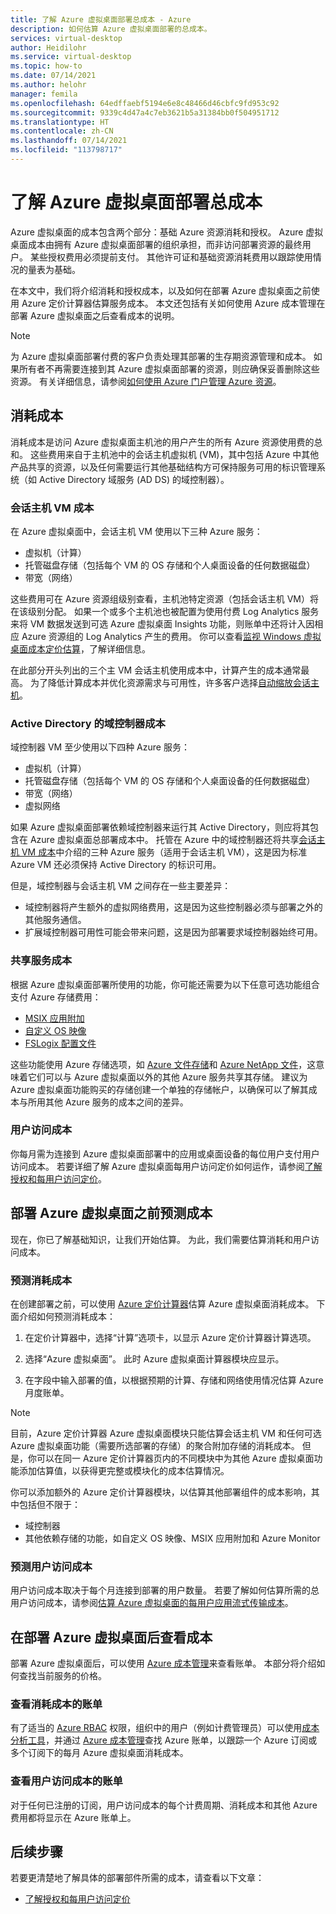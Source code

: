 ```yaml
---
title: 了解 Azure 虚拟桌面部署总成本 - Azure
description: 如何估算 Azure 虚拟桌面部署的总成本。
services: virtual-desktop
author: Heidilohr
ms.service: virtual-desktop
ms.topic: how-to
ms.date: 07/14/2021
ms.author: helohr
manager: femila
ms.openlocfilehash: 64edffaebf5194e6e8c48466d46cbfc9fd953c92
ms.sourcegitcommit: 9339c4d47a4c7eb3621b5a31384bb0f504951712
ms.translationtype: HT
ms.contentlocale: zh-CN
ms.lasthandoff: 07/14/2021
ms.locfileid: "113798717"
---
```

# <a name="understanding-total-azure-virtual-desktop-deployment-costs"></a>了解 Azure 虚拟桌面部署总成本

Azure 虚拟桌面的成本包含两个部分：基础 Azure 资源消耗和授权。 Azure 虚拟桌面成本由拥有 Azure 虚拟桌面部署的组织承担，而非访问部署资源的最终用户。 某些授权费用必须提前支付。 其他许可证和基础资源消耗费用以跟踪使用情况的量表为基础。

在本文中，我们将介绍消耗和授权成本，以及如何在部署 Azure 虚拟桌面之前使用 Azure 定价计算器估算服务成本。 本文还包括有关如何使用 Azure 成本管理在部署 Azure 虚拟桌面之后查看成本的说明。

>[!NOTE]
>为 Azure 虚拟桌面部署付费的客户负责处理其部署的生存期资源管理和成本。 如果所有者不再需要连接到其 Azure 虚拟桌面部署的资源，则应确保妥善删除这些资源。 有关详细信息，请参阅[如何使用 Azure 门户管理 Azure 资源](../../azure-resource-manager/management/manage-resources-portal.md)。

## <a name="consumption-costs"></a>消耗成本

消耗成本是访问 Azure 虚拟桌面主机池的用户产生的所有 Azure 资源使用费的总和。 这些费用来自于主机池中的会话主机虚拟机 (VM)，其中包括 Azure 中其他产品共享的资源，以及任何需要运行其他基础结构方可保持服务可用的标识管理系统（如 Active Directory 域服务 (AD DS) 的域控制器）。

### <a name="session-host-vm-costs"></a>会话主机 VM 成本

在 Azure 虚拟桌面中，会话主机 VM 使用以下三种 Azure 服务：

- 虚拟机（计算）
- 托管磁盘存储（包括每个 VM 的 OS 存储和个人桌面设备的任何数据磁盘）
- 带宽（网络）

这些费用可在 Azure 资源组级别查看，主机池特定资源（包括会话主机 VM）将在该级别分配。 如果一个或多个主机池也被配置为使用付费 Log Analytics 服务来将 VM 数据发送到可选 Azure 虚拟桌面 Insights 功能，则账单中还将计入因相应 Azure 资源组的 Log Analytics 产生的费用。 你可以查看[监视 Windows 虚拟桌面成本定价估算](../azure-monitor-costs.md)，了解详细信息。

在此部分开头列出的三个主 VM 会话主机使用成本中，计算产生的成本通常最高。 为了降低计算成本并优化资源需求与可用性，许多客户选择[自动缩放会话主机](../set-up-scaling-script.md)。

### <a name="domain-controller-costs-for-active-directories"></a>Active Directory 的域控制器成本

域控制器 VM 至少使用以下四种 Azure 服务：

- 虚拟机（计算）
- 托管磁盘存储（包括每个 VM 的 OS 存储和个人桌面设备的任何数据磁盘）
- 带宽（网络）
- 虚拟网络

如果 Azure 虚拟桌面部署依赖域控制器来运行其 Active Directory，则应将其包含在 Azure 虚拟桌面总部署成本中。 托管在 Azure 中的域控制器还将共享[会话主机 VM 成本](#session-host-vm-costs)中介绍的三种 Azure 服务（适用于会话主机 VM），这是因为标准 Azure VM 还必须保持 Active Directory 的标识可用。

但是，域控制器与会话主机 VM 之间存在一些主要差异：

- 域控制器将产生额外的虚拟网络费用，这是因为这些控制器必须与部署之外的其他服务通信。
- 扩展域控制器可用性可能会带来问题，这是因为部署要求域控制器始终可用。

### <a name="shared-service-costs"></a>共享服务成本

根据 Azure 虚拟桌面部署所使用的功能，你可能还需要为以下任意可选功能组合支付 Azure 存储费用：

- [MSIX 应用附加](../what-is-app-attach.md)
- [自定义 OS 映像](../set-up-customize-master-image.md)
- [FSLogix 配置文件](../fslogix-containers-azure-files.md)

这些功能使用 Azure 存储选项，如 [Azure 文件存储](../../storage/files/storage-files-introduction.md)和 [Azure NetApp 文件](../../azure-netapp-files/azure-netapp-files-introduction.md)，这意味着它们可以与 Azure 虚拟桌面以外的其他 Azure 服务共享其存储。 建议为 Azure 虚拟桌面功能购买的存储创建一个单独的存储帐户，以确保可以了解其成本与所用其他 Azure 服务的成本之间的差异。

### <a name="user-access-costs"></a>用户访问成本

你每月需为连接到 Azure 虚拟桌面部署中的应用或桌面设备的每位用户支付用户访问成本。 若要详细了解 Azure 虚拟桌面每用户访问定价如何运作，请参阅[了解授权和每用户访问定价](licensing.md)。

## <a name="predicting-costs-before-deploying-azure-virtual-desktop"></a>部署 Azure 虚拟桌面之前预测成本

现在，你已了解基础知识，让我们开始估算。 为此，我们需要估算消耗和用户访问成本。

### <a name="predicting-consumption-costs"></a>预测消耗成本

在创建部署之前，可以使用 [Azure 定价计算器](https://azure.microsoft.com/pricing/calculator/)估算 Azure 虚拟桌面消耗成本。 下面介绍如何预测消耗成本：

1. 在定价计算器中，选择“计算”选项卡，以显示 Azure 定价计算器计算选项。

2. 选择“Azure 虚拟桌面”。 此时 Azure 虚拟桌面计算器模块应显示。

3. 在字段中输入部署的值，以根据预期的计算、存储和网络使用情况估算 Azure 月度账单。

>[!NOTE]
>目前，Azure 定价计算器 Azure 虚拟桌面模块只能估算会话主机 VM 和任何可选 Azure 虚拟桌面功能（需要所选部署的存储）的聚合附加存储的消耗成本。 但是，你可以在同一 Azure 定价计算器页内的不同模块中为其他 Azure 虚拟桌面功能添加估算值，以获得更完整或模块化的成本估算情况。
>
>你可以添加额外的 Azure 定价计算器模块，以估算其他部署组件的成本影响，其中包括但不限于：
>
>- 域控制器
>- 其他依赖存储的功能，如自定义 OS 映像、MSIX 应用附加和 Azure Monitor

### <a name="predicting-user-access-costs"></a>预测用户访问成本

用户访问成本取决于每个月连接到部署的用户数量。 若要了解如何估算所需的总用户访问成本，请参阅[估算 Azure 虚拟桌面的每用户应用流式传输成本](streaming-costs.md)。

## <a name="viewing-costs-after-deploying-azure-virtual-desktop"></a>在部署 Azure 虚拟桌面后查看成本

部署 Azure 虚拟桌面后，可以使用 [Azure 成本管理](../../cost-management-billing/cost-management-billing-overview.md)来查看账单。 本部分将介绍如何查找当前服务的价格。

### <a name="viewing-bills-for-consumption-costs"></a>查看消耗成本的账单

有了适当的 [Azure RBAC](../../role-based-access-control/rbac-and-directory-admin-roles.md) 权限，组织中的用户（例如计费管理员）可以使用[成本分析工具](../../cost-management-billing/costs/cost-analysis-common-uses.md)，并通过 [Azure 成本管理](../../cost-management-billing/cost-management-billing-overview.md)查找 Azure 账单，以跟踪一个 Azure 订阅或多个订阅下的每月 Azure 虚拟桌面消耗成本。

### <a name="viewing-bills-for-user-access-costs"></a>查看用户访问成本的账单

对于任何已注册的订阅，用户访问成本的每个计费周期、消耗成本和其他 Azure 费用都将显示在 Azure 账单上。

## <a name="next-steps"></a>后续步骤

若要更清楚地了解具体的部署部件所需的成本，请查看以下文章：

- [了解授权和每用户访问定价](licensing.md)